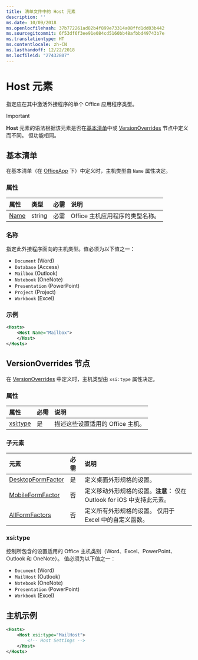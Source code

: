 ```yaml
---
title: 清单文件中的 Host 元素
description: ''
ms.date: 10/09/2018
ms.openlocfilehash: 37b772261ad82b4f899e73314a08ffd1dd03b442
ms.sourcegitcommit: 6f53df6f3ee91e084cd5160bb48afbbd49743b7e
ms.translationtype: HT
ms.contentlocale: zh-CN
ms.lasthandoff: 12/22/2018
ms.locfileid: "27432807"
---
```

# <a name="host-element"></a>Host 元素

指定应在其中激活外接程序的单个 Office 应用程序类型。

> [!IMPORTANT] 
> **Host** 元素的语法根据该元素是否在[基本清单](#basic-manifest)中或 [VersionOverrides](#versionoverrides-node) 节点中定义而不同。 但功能相同。  

## <a name="basic-manifest"></a>基本清单

在基本清单（在 [OfficeApp](officeapp.md) 下）中定义时，主机类型由 `Name` 属性决定。   

### <a name="attributes"></a>属性

| 属性     | 类型   | 必需 | 说明                                      |
|:--------------|:-------|:---------|:-------------------------------------------------|
| [Name](#name) | string | 必需 | Office 主机应用程序的类型名称。 |

### <a name="name"></a>名称
指定此外接程序面向的主机类型。值必须为以下值之一：

- `Document` (Word)
- `Database` (Access)
- `Mailbox` (Outlook)
- `Notebook` (OneNote)
- `Presentation` (PowerPoint)
- `Project` (Project)
- `Workbook` (Excel)

### <a name="example"></a>示例
```xml
<Hosts>
    <Host Name="Mailbox">
    </Host>
</Hosts>
```

## <a name="versionoverrides-node"></a>VersionOverrides 节点
在 [VersionOverrides](versionoverrides.md) 中定义时，主机类型由 `xsi:type` 属性决定。 

### <a name="attributes"></a>属性

|  属性  |  必需  |  说明  |
|:-----|:-----|:-----|
|  [xsi:type](#xsitype)  |  是  | 描述这些设置适用的 Office 主机。|

### <a name="child-elements"></a>子元素

|  元素 |  必需  |  说明  |
|:-----|:-----|:-----|
|  [DesktopFormFactor](desktopformfactor.md)    |  是   |  定义桌面外形规格的设置。 |
|  [MobileFormFactor](mobileformfactor.md)    |  否   |  定义移动外形规格的设置。**注意：** 仅在 Outlook for iOS 中支持此元素。 |
|  [AllFormFactors](allformfactors.md)    |  否   |  定义所有外形规格的设置。 仅用于 Excel 中的自定义函数。 |

### <a name="xsitype"></a>xsi:type

控制所包含的设置适用的 Office 主机类别（Word、Excel、PowerPoint、Outlook 和 OneNote）。 值必须为以下值之一：

- `Document` (Word)
- `MailHost` (Outlook)    
- `Notebook` (OneNote)
- `Presentation` (PowerPoint)
- `Workbook` (Excel)

## <a name="host-example"></a>主机示例 
```xml
<Hosts>
    <Host xsi:type="MailHost">
        <!-- Host Settings -->
    </Host>
</Hosts>
```
